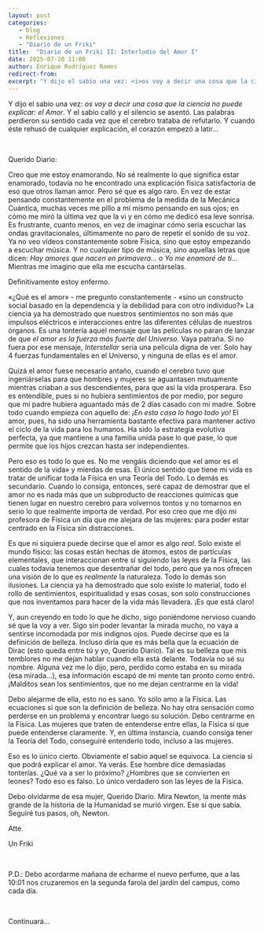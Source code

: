 ```yaml
---
layout: post
categories: 
   - blog 
   - Reflexiones 
   - "Diario de un Friki"
title:  "Diario de un Friki II: Interludio del Amor I"
date: 2025-07-20 11:00
author: Enrique Rodríguez Ramos
redirect-from:
excerpt: "Y dijo el sabio una vez: <i>os voy a decir una cosa que la ciencia no puede explicar: el Amor</i>. Y el sabio calló y el silencio se asentó. Las palabras perdieron su sentido cada vez que el cerebro trataba de refutarlo. Y cuando éste rehusó de cualquier explicación, el corazón empezó a latir…"
---
```


<section class="blog">

<p class="clearfix">
   Y dijo el sabio una vez: <i>os voy a decir una cosa que la ciencia no puede explicar: el Amor</i>. Y el sabio calló y el silencio se asentó. Las palabras perdieron su sentido cada vez que el cerebro trataba de refutarlo. Y cuando éste rehusó de cualquier explicación, el corazón empezó a latir…
</p>

<br>

<p>
Querido Diario:
</p>

<p>
Creo que me estoy enamorando. No sé realmente lo que significa estar enamorado, todavía no he encontrado una explicación física satisfactoria de eso que otros llaman amor. Pero sé que es algo raro. En vez de estar pensando constantemente en el problema de la medida de la Mecánica Cuántica, muchas veces me pillo a mí mismo pensando en sus ojos; en cómo me miró la última vez que la vi y en cómo me dedicó esa leve sonrisa. Es frustrante, cuanto menos, en vez de imaginar cómo sería escuchar las ondas gravitacionales, últimamente no paro de repetir el sonido de su voz. Ya no veo vídeos constantemente sobre Física, sino que estoy empezando a escuchar música. Y no cualquier tipo de música, sino aquellas letras que dicen: <i>Hay amores que nacen en primavera…</i>  o  <i>Yo me enamoré de ti…</i> Mientras me imagino que ella me escucha cantárselas. 
</p>

<p>
Definitivamente estoy enfermo.
</p>

<p>
«¿Qué es el amor» - me pregunto constantemente - «sino un constructo social basado en la dependencia y la debilidad para con otro individuo?» La ciencia ya ha demostrado que nuestros sentimientos no son más que impulsos eléctricos e interacciones entre las diferentes células de nuestros órganos. Es una tontería aquel mensaje que las películas no paran de lanzar de que <i>el amor es la fuerza más fuerte del Universo</i>. Vaya patraña. Si no fuera por ese mensaje, <i>Interstellar</i> sería una película digna de ver. Solo hay 4 fuerzas fundamentales en el Universo, y ninguna de ellas es el amor. 
</p>

<p>
Quizá el amor fuese necesario antaño, cuando el cerebro tuvo que ingeniárselas para que hombres y mujeres se aguantasen mutuamente mientras criaban a sus descendientes, para que así la vida prosperara. Eso es entendible, pues si no hubiera sentimientos de por medio, por seguro que mi padre hubiera aguantado más de 2 días casado con mi madre. Sobre todo cuando empieza con aquello de: <i>¡En esta casa lo hago todo yo!</i> El amor, pues, ha sido una herramienta bastante efectiva para mantener activo el ciclo de la vida para los humanos. Ha sido la estrategia evolutiva perfecta, ya que mantiene a una familia unida pase lo que pase, lo que permite que los hijos crezcan hasta ser independientes.
</p>

<p>
Pero eso es todo lo que es. No me vengáis diciendo que «el amor es el sentido de la vida» y mierdas de esas. El único sentido que tiene mi vida es tratar de unificar toda la Física en una Teoría del Todo. Lo demás es secundario. Cuando lo consiga, entonces, seré capaz de demostrar que el amor no es nada más que un subproducto de reacciones químicas que tienen lugar en nuestro cerebro para volvernos tontos y no tomarnos en serio lo que realmente importa de verdad. Por eso creo que me dijo mi profesora de Física un día que me alejara de las mujeres: para poder estar centrado en la Física sin distracciones.
</p>

<p>
Es que ni siquiera puede decirse que el amor es algo <i>real</i>. Solo existe el mundo físico: las cosas están hechas de átomos, estos de partículas elementales, que interaccionan entre sí siguiendo las leyes de la Física, las cuales todavía tenemos que desentrañar del todo, pero que ya nos ofrecen una visión de lo que es <i>realmente</i> la naturaleza. Todo lo demás son ilusiones. La ciencia ya ha demostrado que solo existe lo material, todo el rollo de sentimientos, espiritualidad y esas cosas, son solo construcciones que nos inventamos para hacer de la vida más llevadera. ¡Es que está claro!
</p>

<p>
Y, aun creyendo en todo lo que he dicho, sigo poniéndome nervioso cuando sé que la voy a ver. Sigo sin poder levantar la mirada mucho, no vaya a sentirse incomodada por mis indignos ojos. Puede decirse que es la definición de belleza. Incluso diría que es más bella que la ecuación de Dirac (esto queda entre tú y yo, Querido Diario). Tal es su belleza que mis temblores no me dejan hablar cuando ella está delante. Todavía no sé su nombre. Alguna vez me lo dijo, pero, perdido como estaba en su mirada (esa mirada…), esa información escapó de mi mente tan pronto como entró. ¡Malditos sean los sentimientos, que no me dejan centrarme en la vida!
</p>

<p>
Debo alejarme de ella, esto no es sano. Yo solo amo a la Física. Las ecuaciones sí que son la definición de belleza. No hay otra sensación como perderse en un problema y encontrar luego su solución. Debo centrarme en la Física. Las mujeres que traten de entenderse entre ellas, la Física sí que puede entenderse claramente. Y, en última instancia, cuando consiga tener la Teoría del Todo, conseguiré entenderlo todo, incluso a las mujeres.
</p>

<p>
Eso es lo único cierto. Obviamente el sabio aquel se equivoca. La ciencia sí que podrá explicar el amor. Ya verás. Ese hombre dice demasiadas tonterías. ¿Qué va a ser lo próximo? ¿Hombres que se convierten en leones? Todo eso es falso. Lo único verdadero son las leyes de la Física.
</p>

<p>
Debo olvidarme de esa mujer, Querido Diario. Mira Newton, la mente más grande de la historia de la Humanidad se murió virgen. Ese sí que sabía. Seguiré tus pasos, oh, Newton.
</p>

<p>
Atte.
</p>

<p>
Un Friki
</p>

<br>

<p>
P.D.: Debo acordarme mañana de echarme el nuevo perfume, que a las 10:01 nos cruzaremos en la segunda farola del jardín del campus, como cada día.
</p>

<br>

<p>
Continuará…
</p>
